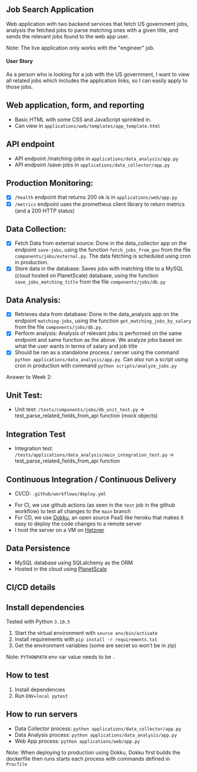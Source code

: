 ## Job Search Application

Web application with two backend services that fetch US government jobs, analysis the fetched jobs to parse matching ones with a given title, and sends the relevant jobs found to the web app user.

Note: The live application only works with the "engineer" job.

#### User Story

As a person who is looking for a job with the US government, I want to view all related jobs which includes the application links, so I can easily apply to those jobs.  


## Web application, form, and reporting 
- Basic HTML with some CSS and JavaScript sprinkled in.
- Can view in `applications/web/templates/app_template.html`

## API endpoint
- API endpoint /matching-jobs in `applications/data_analysis/app.py`
- API endpoint /save-jobs in `applications/data_collector/app.py`

## Production Monitoring: 

- [x] `/health` endpoint that returns 200 ok is in `applications/web/app.py`
- [x] `/metrics` endpoint uses the prometheus client library to return metrics (and a 200 HTTP status)

## Data Collection: 

- [x] Fetch Data from external source: Done in the data_collector app on the endpoint `save-jobs`, using the function `fetch_jobs_from_gov` from the file `components/jobs/external.py`. The data fetching is scheduled using cron in production.
- [x] Store data in the database: Saves jobs with matching title to a MySQL (cloud hosted on PlanetScale) database, using the function `save_jobs_matching_title` from the file `components/jobs/db.py`

## Data Analysis: 

- [x] Retrieves data from database: Done in the data_analysis app on the endpoint `matching-jobs`, using the function `get_matching_jobs_by_salary` from the file `components/jobs/db.py`.
- [x] Perform analysis: Analysis of relevant jobs is performed on the same endpoint and same function as the above. We analyze jobs based on what the user wants in terms of salary and job title 
- [x] Should be ran as a standalone process / server using the command `python applications/data_analysis/app.py`. Can also run a script using cron in production with command `python scripts/analyze_jobs.py` 

Answer to Week 2:

## Unit Test:
- Unit test: `/tests/components/jobs/db_unit_test.py` -> test_parse_related_fields_from_api function (mock objects)

## Integration Test
- Integration test: `/tests/applications/data_analysis/main_integration_test.py` -> test_parse_related_fields_from_api function

## Continuous Integration / Continuous Delivery
- CI/CD: `.github/workflows/deploy.yml`
* For CI, we use github actions (as seen in the `test` job in the github workflow) to test all changes to the `main` branch
* For CD, we use [Dokku](https://dokku.com/), an open source PaaS like heroku that makes it easy to deploy the code changes to a remote server
* I host the server on a VM on [Hetzner](https://www.hetzner.com/)

## Data Persistence

* MySQL database using SQLalchemy as the ORM
* Hosted in the cloud using [PlanetScale](https://planetscale.com)

## CI/CD details



## Install dependencies

Tested with Python `3.10.5`

1. Start the virtual environment with `source env/bin/activate`
2. Install requirements with `pip install -r requirements.txt`
3. Get the environment variables (some are secret so won't be in zip)

Note: `PYTHONPATH` env var value needs to be `.`

## How to test

1. Install dependencies
2. Run `ENV=local pytest`

## How to run servers

- Data Collector process: `python applications/data_collector/app.py`
- Data Analysis process: `python applications/data_analysis/app.py`
- Web App process: `python applications/web/app.py`

Note: When deploying to production using Dokku, Dokku first builds the dockerfile then runs starts each process with commands defined in `Procfile`

